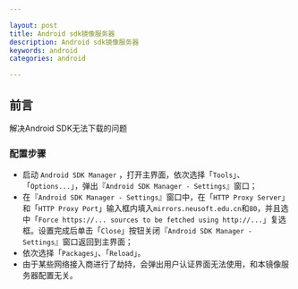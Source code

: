 ```yaml
---

layout: post
title: Android sdk镜像服务器
description: Android sdk镜像服务器
keywords: android
categories: android

---
```


## 前言

解决Android SDK无法下载的问题

### 配置步骤

+ 启动 `Android SDK Manager` ，打开主界面，依次选择「`Tools`」、「`Options...`」，弹出『`Android SDK Manager - Settings`』窗口；
+ 在『`Android SDK Manager - Settings`』窗口中，在「`HTTP Proxy Server`」和「`HTTP Proxy Port`」输入框内填入`mirrors.neusoft.edu.cn`和`80`，并且选中「`Force https://... sources to be fetched using http://...`」复选框。设置完成后单击「`Close`」按钮关闭『`Android SDK Manager - Settings`』窗口返回到主界面；
+ 依次选择「`Packages`」、「`Reload`」。
+ 由于某些网络接入商进行了劫持，会弹出用户认证界面无法使用，和本镜像服务器配置无关。 